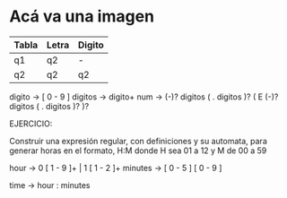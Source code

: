 # Acá va una imagen

| Tabla  | Letra | Digito |
| -------| ------| -------|
| q1     | q2    | -      |
| q2     | q2    | q2     |

digito -> [ 0 - 9 ]
digitos -> digito+
num -> (-)? digitos ( . digitos )? ( E (-)? digitos ( . digitos )? )?

EJERCICIO:

Construir una expresión regular, con definiciones y su automata, para generar horas en el formato, H:M
donde H sea 01 a 12 y M de 00 a 59

  hour -> 0 [ 1 - 9 ]+ | 1 [ 1 - 2 ]+
  minutes -> [ 0 - 5 ] [ 0 - 9 ]

  time -> hour : minutes
